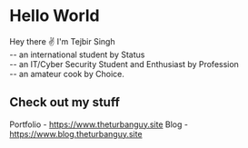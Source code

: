 # Hello World

Hey there ✌️
I'm Tejbir Singh<br />
-- an international student by Status<br />
-- an IT/Cyber Security Student and Enthusiast by Profession<br />
-- an amateur cook by Choice.

## Check out my stuff

Portfolio  - https://www.theturbanguy.site
Blog - https://www.blog.theturbanguy.site
